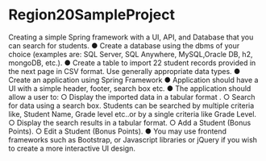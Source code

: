 # Region20SampleProject
Creating a simple Spring framework with a UI, API, and Database that you can search for students.
● Create a database using the dbms of your choice (examples are: SQL Server, SQL Anywhere, MySQL,Oracle DB, h2, mongoDB, etc.). 
● Create a table to import 22 student records provided in the next page in CSV format. Use generally appropriate data types.
● Create an application using Spring Framework 
● Application should have a UI with a simple header, footer, search box etc. 
● The application should allow a user to: ○ Display the imported data in a tabular format . ○ Search for data using a search box. Students can be searched by multiple criteria like, Student Name, Grade level etc..or by a single criteria like Grade Level. ○ Display the search results in a tabular format. ○ Add a Student (Bonus Points). ○ Edit a Student (Bonus Points).
● You may use frontend frameworks such as Bootstrap, or Javascript libraries or jQuery if you wish to create a more interactive UI design.
